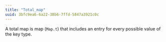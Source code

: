 ```yaml
---
title: "Total_map"
uuid: 3bfc9ea6-6a22-38b6-7ffd-5847a3921c0c
---
```


A total map is map (`Map.t`) that includes an entry for every possible
value of the key type.

